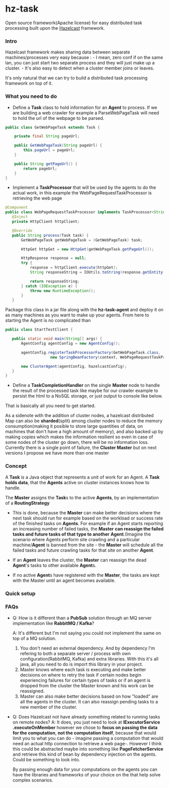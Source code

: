 hz-task
=======

Open source framework(Apache license) for easy distributed task processing built upon the [Hazelcast]() framework.

### Intro

Hazelcast framework makes sharing data between separate machines/processes very easy because :
    - I mean, zero conf if on the same lan,
you can just start two separate process and they will just make up a cluster. 
    - It's also easy to detect when a cluster member
joins or leaves.

It's only natural that we can try to build a distributed task processing framework on top of it.

### What you need to do

 - Define a **Task** class to hold information for an **Agent** to process. If we are building a web crawler for example a ParseWebPageTask
 will need to hold the url of the webpage to be parsed.
 ```java
 public class GetWebPageTask extends Task {

     private final String pageUrl;

     public GetWebPageTask(String pageUrl) {
         this.pageUrl = pageUrl;
     }

     public String getPageUrl() {
         return pageUrl;
     }
 }
 ```

 - Implement a **TaskProcessor** that will be used by the agents to do the actual work, in this example 
 the WebPageRequestTaskProcessor is retrieving the web page 
 ```java
 @Component
 public class WebPageRequestTaskProcessor implements TaskProcessor<String> {
    @Inject
    private HttpClient httpClient;

    @Override
    public String process(Task task) {
        GetWebPageTask getWebPageTask = (GetWebPageTask) task;

        HttpGet httpGet = new HttpGet(getWebPageTask.getPageUrl());

        HttpResponse response = null;
        try {
            response = httpClient.execute(httpGet);
            String responseString = IOUtils.toString(response.getEntity().getContent());

            return responseString;
        } catch (IOException e) {
            throw new RuntimeException();
        }
    }
 ```
 Package this class in a jar file along with the **hz-task-agent** and deploy it on as many machines as you want to make up your agents.
 From here to starting the Agent is no complicated than
 ```java
 public class StartTestClient {

    public static void main(String[] args) {
        AgentConfig agentConfig = new AgentConfig();

        agentConfig.registerTaskProcessorFactory(GetWebPageTask.class,
                     new SpringBeanFactory(context, WebPageRequestTaskProcessor));

        new ClusterAgent(agentConfig, hazelcastConfig);
    }
 }
 ``` 

 - Define a **TaskCompletionHandler** on the single **Master** node to handle the result of the processed task like
 maybe for our crawler example to persist the html to a NoSQL storage, or just output to console like below.

That is basically all you need to get started.



As a sidenote with the addition of cluster nodes, a hazelcast distributed Map can also be **sharded**(split) among cluster nodes to reduce the memory consumption(making it posible to store large quantities of data, on machines that don't have a high amount of memory), and also backed up by making copies which makes the information resilient so even in case of some nodes of the cluster go down, there will be no information loss.
Currently there is a single point of failure, the **Cluster Master** but on next versions I propose we have more than one 
master 

### Concept

A **Task** is a Java object that represents a unit of work for an Agent. 
A **Task holds data**, that the **Agents** active on cluster instances knows how to handle.   

The **Master** assigns the **Task**s to the active **Agents**, by an implementation of a **RoutingStrategy**
   - This is done, because the **Master** can make better decisions where the next task should run for example based on the workload or success rate of the finished tasks on **Agents**. 
   For example if an Agent starts reporting an increasing number of failed tasks, the **Master** **can reassign the failed tasks and future tasks of that type to another** **Agent**.(Imagine the scenario where Agents perform site crawling and a particular machine/**Agent** is banned from the site - the **Master** will schedule all the failed tasks and future crawling tasks for that site on another **Agent**.  

   - If an **Agent** leaves the cluster, the **Master** can reassign the dead **Agent**'s tasks to other available **Agent**s. 
   - If no active **Agent**s have registered with the **Master**, the tasks are kept with the Master until an agent becomes available. 

### Quick setup


### FAQs
 - Q: How is it different than a **PubSub** solution through an MQ server implementation like **RabbitMQ / Kafka**?
 
   A: It's different but I'm not saying you could not implement the same on top of a MQ solution. 
      1. You don't need an external dependency. And by dependency I'm refering to both a separate server / process with own configuration(RabbitMQ, Kafka) and extra libraries. With this it's all java, all you need to do is import this library in your project.
      2. Master knows where each task is executing and make better decisions on where to retry the task if certain nodes begin experiencing failures for certain types of tasks or if an agent is dropped from the cluster the Master known and his work can be reassigned.
      3. Master can also make better decisions based on how "loaded" are all the agents in the cluster. It can also reassign pending tasks to a new member of the cluster.
      

 - Q: Does Hazelcast not have already something related to running tasks on remote nodes?
   A: It does, you just need to look at **IExecutorService .executeOnMember** however we chose to **focus on passing the data for the computation**, **not the computation itself**, because that would limit you to what you can do - imagine passing a computation that would need an actual http connection to retrieve a web page-. However I think this could be abstracted maybe into something like **PageFetcherService** and retrieve this kind of bean by dependency injection on the agents. Could be something to look into.

     By passing enough data for your computations on the agents you can have the libraries and frameworks of your choice on the that help solve complex scenarios.

